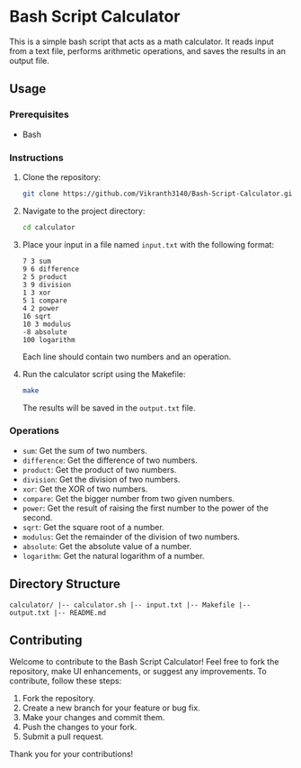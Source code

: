 Bash Script Calculator
==========================

This is a simple bash script that acts as a math calculator. It reads input from a text file, performs arithmetic operations, and saves the results in an output file.

Usage
-----

### Prerequisites

*   Bash

### Instructions

1.  Clone the repository:

    ```bash
    git clone https://github.com/Vikranth3140/Bash-Script-Calculator.git
    ```

2.  Navigate to the project directory:

    ```bash
    cd calculator
    ```
    
3.  Place your input in a file named `input.txt` with the following format:

    ```plaintext
    7 3 sum
    9 6 difference
    2 5 product
    3 9 division
    1 3 xor
    5 1 compare
    4 2 power
    16 sqrt
    10 3 modulus
    -8 absolute
    100 logarithm
    ```
    Each line should contain two numbers and an operation.

4.  Run the calculator script using the Makefile:

    ```bash
    make
    ```

    The results will be saved in the `output.txt` file.


### Operations

* `sum`: Get the sum of two numbers.
* `difference`: Get the difference of two numbers.
* `product`: Get the product of two numbers.
* `division`: Get the division of two numbers.
* `xor`: Get the XOR of two numbers.
* `compare`: Get the bigger number from two given numbers.
* `power`: Get the result of raising the first number to the power of the second.
* `sqrt`: Get the square root of a number.
* `modulus`: Get the remainder of the division of two numbers.
* `absolute`: Get the absolute value of a number.
* `logarithm`: Get the natural logarithm of a number.

Directory Structure
-------------------

    calculator/ |-- calculator.sh |-- input.txt |-- Makefile |-- output.txt |-- README.md

Contributing
------------

Welcome to contribute to the Bash Script Calculator! Feel free to fork the repository, make UI enhancements, or suggest any improvements. To contribute, follow these steps:

1.  Fork the repository.
2.  Create a new branch for your feature or bug fix.
3.  Make your changes and commit them.
4.  Push the changes to your fork.
5.  Submit a pull request.

Thank you for your contributions!

